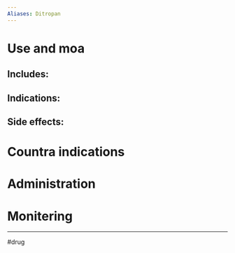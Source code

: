 ```yaml
---
Aliases: Ditropan
---
```

# Use and moa
## Includes:
## Indications:
## Side effects:
# Countra indications
# Administration 
# Monitering 

---
#drug 